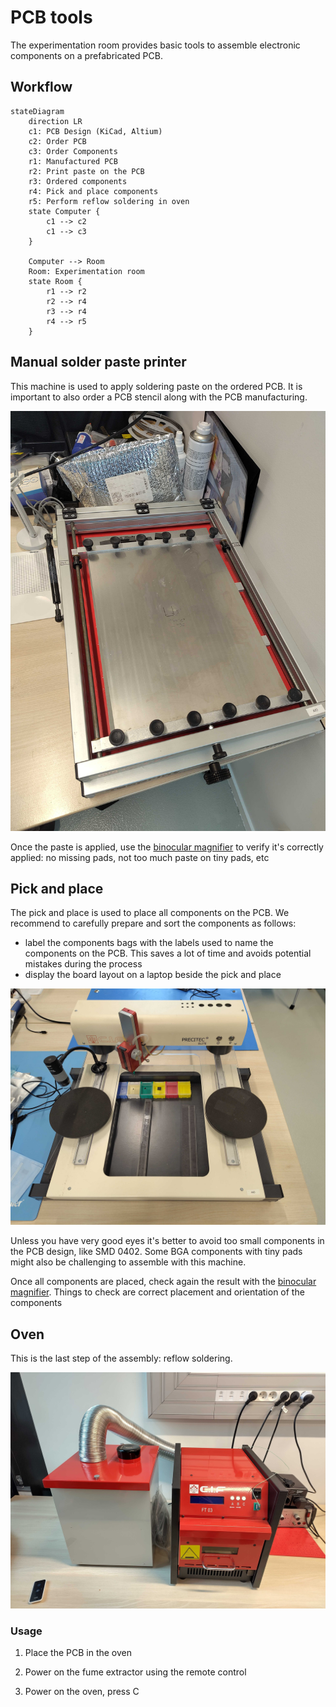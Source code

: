 # PCB tools

The experimentation room provides basic tools to assemble electronic components
on a prefabricated PCB.

## Workflow

```mermaid
stateDiagram
    direction LR
    c1: PCB Design (KiCad, Altium)
    c2: Order PCB
    c3: Order Components
    r1: Manufactured PCB
    r2: Print paste on the PCB
    r3: Ordered components
    r4: Pick and place components
    r5: Perform reflow soldering in oven
    state Computer {
        c1 --> c2
        c1 --> c3
    }

    Computer --> Room
    Room: Experimentation room
    state Room {
        r1 --> r2
        r2 --> r4
        r3 --> r4
        r4 --> r5
    }
```

## Manual solder paste printer

This machine is used to apply soldering paste on the ordered PCB. It is important
to also order a PCB stencil along with the PCB manufacturing.

![](./images/paste-printer.jpg)

Once the paste is applied, use the [binocular magnifier](tools.md#binocular-magnifier)
to verify it's correctly applied: no missing pads, not too much paste on tiny pads, etc

## Pick and place

The pick and place is used to place all components on the PCB. We recommend to
carefully prepare and sort the components as follows:
- label the components bags with the labels used to name the components on the PCB.
  This saves a lot of time and avoids potential mistakes during the process
- display the board layout on a laptop beside the pick and place

![](./images/pick-and-place.jpg)

Unless you have very good eyes it's better to avoid too small components in the
PCB design, like SMD 0402. Some BGA components with tiny pads might also be
challenging to assemble with this machine.

Once all components are placed, check again the result with the
[binocular magnifier](tools.md#binocular-magnifier). Things to check are correct
placement and orientation of the components

## Oven

This is the last step of the assembly: reflow soldering.

![](./images/oven.jpg)

### Usage

1. Place the PCB in the oven

2. Power on the fume extractor using the remote control

3. Power on the oven, press C
